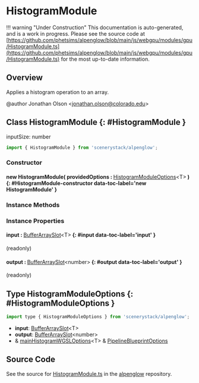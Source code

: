 # HistogramModule

!!! warning "Under Construction"
    This documentation is auto-generated, and is a work in progress. Please see the source code at
    [https://github.com/phetsims/alpenglow/blob/main/js/webgpu/modules/gpu/HistogramModule.ts](https://github.com/phetsims/alpenglow/blob/main/js/webgpu/modules/gpu/HistogramModule.ts) for the most up-to-date information.

## Overview

Applies a histogram operation to an array.

@author Jonathan Olson &lt;jonathan.olson@colorado.edu&gt;

## Class HistogramModule {: #HistogramModule }


inputSize: number

```js
import { HistogramModule } from 'scenerystack/alpenglow';
```
### Constructor

#### new HistogramModule( providedOptions : <span style="font-weight: 400;">[HistogramModuleOptions](../alpenglow/HistogramModule.md#HistogramModuleOptions)&lt;T&gt;</span> ) {: #HistogramModule-constructor data-toc-label='new HistogramModule' }

### Instance Methods



### Instance Properties

#### input : <span style="font-weight: 400;">[BufferArraySlot](../alpenglow/BufferArraySlot.md)&lt;T&gt;</span> {: #input data-toc-label='input' }

(readonly)

#### output : <span style="font-weight: 400;">[BufferArraySlot](../alpenglow/BufferArraySlot.md)&lt;<span style="color: hsla(calc(var(--md-hue) + 180deg),80%,40%,1);">number</span>&gt;</span> {: #output data-toc-label='output' }

(readonly)



## Type HistogramModuleOptions {: #HistogramModuleOptions }


```js
import type { HistogramModuleOptions } from 'scenerystack/alpenglow';
```


- **input**: [BufferArraySlot](../alpenglow/BufferArraySlot.md)&lt;T&gt;
- **output**: [BufferArraySlot](../alpenglow/BufferArraySlot.md)&lt;<span style="color: hsla(calc(var(--md-hue) + 180deg),80%,40%,1);">number</span>&gt;
- &amp; [mainHistogramWGSLOptions](../alpenglow/mainHistogramWGSL.md#mainHistogramWGSLOptions)&lt;T&gt; &amp; [PipelineBlueprintOptions](../alpenglow/PipelineBlueprint.md#PipelineBlueprintOptions)




## Source Code

See the source for [HistogramModule.ts](https://github.com/phetsims/alpenglow/blob/main/js/webgpu/modules/gpu/HistogramModule.ts) in the [alpenglow](https://github.com/phetsims/alpenglow) repository.
